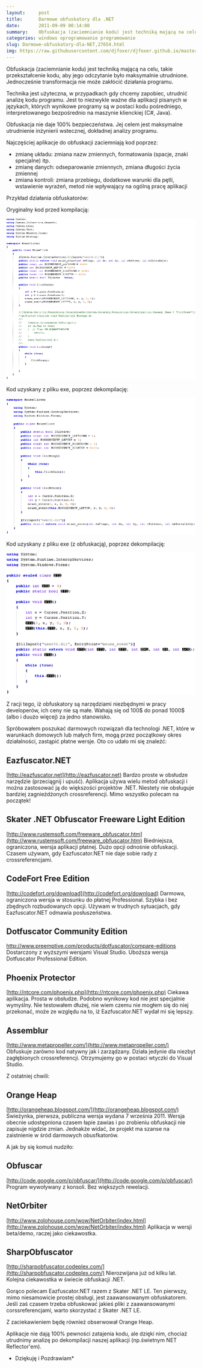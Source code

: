 ```yaml
---
layout:     post
title:      Darmowe obfuskatory dla .NET
date:       2011-09-09 00:14:00
summary:    Obfuskacja (zaciemnianie kodu) jest techniką mającą na celu, takie przekształcenie kodu, aby jego odczytanie było maksymalnie utrudnione. Jednocześnie transformacja nie może zakłócić działania programu.Technika jest użyteczna, w przypadkach gdy chcemy zapobiec, utrudnić analizę kodu programu. Jest to niezwykle ważne dla aplikacji pisanych w językach, których wynikowe programy są w postaci kodu poś...
categories: windows oprogramowanie programowanie
slug: Darmowe-obfuskatory-dla-NET,27654.html
img: https://raw.githubusercontent.com/djfoxer/djfoxer.github.io/master/_img/2011-9-9-_187_/g_-_-x-_-_-_x20110908182452_1.png
---
```




Obfuskacja (zaciemnianie kodu) jest techniką mającą na celu, takie przekształcenie kodu, aby jego odczytanie było maksymalnie utrudnione. Jednocześnie transformacja nie może zakłócić działania programu.

Technika jest użyteczna, w przypadkach gdy chcemy zapobiec, utrudnić analizę kodu programu. Jest to niezwykle ważne dla aplikacji pisanych w językach, których wynikowe programy są w postaci kodu pośredniego, interpretowanego bezpośrednio na maszynie klienckiej (C#, Java).

Obfuskacja nie daje 100% bezpieczeństwa. Jej celem jest maksymalne utrudnienie inżynierii wstecznej, dokładnej analizy programu.

Najczęściej aplikacje do obfuskacji zaciemniają kod poprzez: 
- zmianę układu: zmiana nazw zmiennych, formatowania (spacje, znaki specjalne) itp.
- zmianę danych: odseparowanie zmiennych, zmiana długości życia zmiennej
- zmiana kontroli: zmiana przebiegu, dodatkowe warunki dla pętli, wstawienie wyrażeń, metod nie wpływający na ogólną pracę aplikacji

Przykład działania obfuskatorów:

Oryginalny kod przed kompilacją:


![desk](https://raw.githubusercontent.com/djfoxer/djfoxer.github.io/master/_img/2011-9-9-_187_/g_-_-x-_-_-_x20110908182452_1.png)

 
 
Kod uzyskany z pliku exe, poprzez dekompilację:


![desk](https://raw.githubusercontent.com/djfoxer/djfoxer.github.io/master/_img/2011-9-9-_187_/g_-_-x-_-_-_x20110908182452_2.png)

 

Kod uzyskany z pliku exe (z obfuskacją), poprzez dekompilację:


![desk](https://raw.githubusercontent.com/djfoxer/djfoxer.github.io/master/_img/2011-9-9-_187_/g_-_-x-_-_-_x20110908182452_3.png)

 

Z racji tego, iż obfuskatory są narzędziami niezbędnymi w pracy developerów, ich ceny nie są małe. Wahają się od 100$ do ponad 1000$ (albo i duużo więcej) za jedno stanowisko. 

Spróbowałem poszukać darmowych rozwiązań dla technologi .NET, które w warunkach domowych lub małych firm, mogą przez początkowy okres działalności, zastąpić płatne wersje. Oto co udało mi się znaleźć:



## Eazfuscator.NET



[http://eazfuscator.net](http://eazfuscator.net) 
Bardzo proste w obsłudze narzędzie (przeciągnij i upuść). Aplikacja używa wielu metod obfuskacji i można zastosować ją do większości projektów .NET. Niestety nie obsługuje bardziej zagnieżdżonych crossreferencji. Mimo wszystko polecam na początek!



## Skater .NET Obfuscator Freeware Light Edition



[http://www.rustemsoft.com/freeware_obfuscator.htm](http://www.rustemsoft.com/freeware_obfuscator.htm) 
Biedniejsza, ograniczona, wersja aplikacji płatnej. Dużo opcji odnośnie obfuskacji. Czasem używam, gdy  Eazfuscator.NET nie daje sobie rady z crossreferencjami.



## CodeFort Free Edition



[http://codefort.org/download](http://codefort.org/download) 
Darmowa, ograniczona wersja w stosunku do płatnej Professional. Szybka i bez zbędnych rozbudowanych opcji. Używam w trudnych sytuacjach, gdy Eazfuscator.NET odmawia posłuszeństwa.



## Dotfuscator Community Edition



[http://www.preemptive.com/products/dotfuscator/compare-editions
](http://www.preemptive.com/products/dotfuscator/compare-editions) Dostarczony z wyższymi wersjami Visual Studio. Uboższa wersja Dotfuscator Professional Edition.



## Phoenix Protector



[http://ntcore.com/phoenix.php](http://ntcore.com/phoenix.php) 
Ciekawa aplikacja. Prosta w obsłudze. Podobno wynikowy kod nie jest specjalnie wymyślny. Nie testowałem dłużej, nie wiem czemu nie mogłem się do niej przekonać, może ze względu na to, iż Eazfuscator.NET wydał mi się lepszy.



## Assemblur



[http://www.metapropeller.com/](http://www.metapropeller.com/) 
Obfuskuje zarówno kod natywny jak i zarządzany. Działa jedynie dla niezbyt zagłębionych crossreferencji. Otrzymujemy go w postaci wtyczki do Visual Studio.

Z ostatniej chwili:



## Orange Heap



[http://orangeheap.blogspot.com/](http://orangeheap.blogspot.com/) 
Świeżynka, pierwsza, publiczna wersja wydana 7 września 2011. Wersja obecnie udostępniona czasem łapie zawias i po zrobieniu obfuskacji nie zapisuje nigdzie zmian. Jednakże widać, że projekt ma szanse na zaistnienie w śród darmowych obusfkatorów.

A jak by się komuś nudziło:



## Obfuscar



[http://code.google.com/p/obfuscar/](http://code.google.com/p/obfuscar/) 
Program wywoływany z konsoli. Bez większych rewelacji.



## NetOrbiter



[http://www.zolohouse.com/wow/NetOrbiter/index.html](http://www.zolohouse.com/wow/NetOrbiter/index.html) 
Aplikacja w wersji beta/demo, raczej jako ciekawostka.




## SharpObfuscator



[http://sharpobfuscator.codeplex.com/](http://sharpobfuscator.codeplex.com/) 
Nierozwijana już od kilku lat. Kolejna ciekawostka w świecie obfuskacji .NET.


Gorąco polecam Eazfuscator.NET razem z Skater .NET LE. Ten pierwszy, mimo niesamowicie prostej obsługi, jest zaawansowanym obfuskatorem. Jeśli zaś czasem trzeba obfuskować jakieś pliki z zaawansowanymi corssreferencjami, warto skorzystać z Skater .NET LE.

Z zaciekawieniem będę również obserwował Orange Heap.

Aplikacje nie dają 100% pewności zatajenia kodu, ale dzięki nim, chociaż utrudnimy analizę po dekompilacji naszej aplikacji (np.świetnym NET Reflector'em).


 * Dziękuję i Pozdrawiam* 




